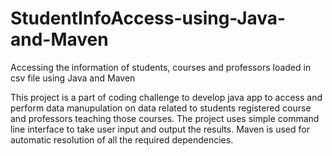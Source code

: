 # StudentInfoAccess-using-Java-and-Maven
Accessing the information of students, courses and professors loaded in csv file using Java and Maven

This project is a part of coding challenge to develop java app to access and perform data manupulation on data related to students 
registered course and professors teaching those courses.
The project uses simple command line interface to take user input and output the results. Maven is used for automatic resolution of all the required dependencies.
